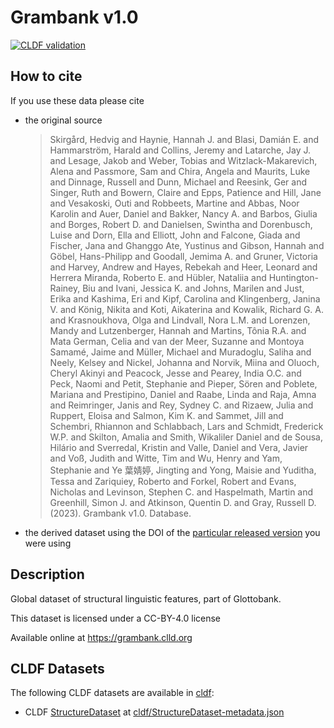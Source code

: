 # Grambank v1.0

[![CLDF validation](https://github.com/grambank/grambank/workflows/CLDF-validation/badge.svg)](https://github.com/grambank/grambank/actions?query=workflow%3ACLDF-validation)

## How to cite

If you use these data please cite
- the original source
  > Skirgård, Hedvig and Haynie, Hannah J. and Blasi, Damián E. and Hammarström, Harald and Collins, Jeremy and Latarche, Jay J. and Lesage, Jakob and Weber, Tobias and Witzlack-Makarevich, Alena and Passmore, Sam and Chira, Angela and Maurits, Luke and Dinnage, Russell and Dunn, Michael and Reesink, Ger and Singer, Ruth and Bowern, Claire and Epps, Patience and Hill, Jane and Vesakoski, Outi and Robbeets, Martine and Abbas, Noor Karolin and Auer, Daniel and Bakker, Nancy A. and Barbos, Giulia and Borges, Robert D. and Danielsen, Swintha and Dorenbusch, Luise and Dorn, Ella and Elliott, John and Falcone, Giada and Fischer, Jana and Ghanggo Ate, Yustinus and Gibson, Hannah and Göbel, Hans-Philipp and Goodall, Jemima A. and Gruner, Victoria and Harvey, Andrew and Hayes, Rebekah and Heer, Leonard and Herrera Miranda, Roberto E. and Hübler, Nataliia and Huntington-Rainey, Biu and Ivani, Jessica K. and Johns, Marilen and Just, Erika and Kashima, Eri and Kipf, Carolina and Klingenberg, Janina V. and König, Nikita and Koti, Aikaterina and Kowalik, Richard G. A. and Krasnoukhova, Olga and Lindvall, Nora L.M. and Lorenzen, Mandy and Lutzenberger, Hannah and Martins, Tônia R.A. and Mata German, Celia and van der  Meer, Suzanne and Montoya Samamé, Jaime and Müller, Michael and Muradoglu, Saliha and Neely, Kelsey and Nickel, Johanna and Norvik, Miina and Oluoch, Cheryl Akinyi and Peacock, Jesse and Pearey, India O.C. and Peck, Naomi and Petit, Stephanie and Pieper, Sören and Poblete, Mariana and Prestipino, Daniel and Raabe, Linda and Raja, Amna and Reimringer, Janis and Rey, Sydney C. and Rizaew, Julia and Ruppert, Eloisa and Salmon, Kim K. and Sammet, Jill and Schembri, Rhiannon and Schlabbach, Lars and Schmidt, Frederick W.P. and Skilton, Amalia and Smith, Wikaliler Daniel and de  Sousa, Hilário and Sverredal, Kristin and Valle, Daniel and Vera, Javier and Voß, Judith and Witte, Tim and Wu, Henry and Yam, Stephanie and Ye 葉婧婷, Jingting and Yong, Maisie and Yuditha, Tessa and Zariquiey, Roberto and Forkel, Robert and Evans, Nicholas and Levinson, Stephen C. and Haspelmath, Martin and Greenhill, Simon J. and Atkinson, Quentin D. and Gray, Russell D. (2023). Grambank v1.0. Database.
- the derived dataset using the DOI of the [particular released version](../../releases/) you were using

## Description


Global dataset of structural linguistic features, part of Glottobank.

This dataset is licensed under a CC-BY-4.0 license

Available online at https://grambank.clld.org


## CLDF Datasets

The following CLDF datasets are available in [cldf](cldf):

- CLDF [StructureDataset](https://github.com/cldf/cldf/tree/master/modules/StructureDataset) at [cldf/StructureDataset-metadata.json](cldf/StructureDataset-metadata.json)